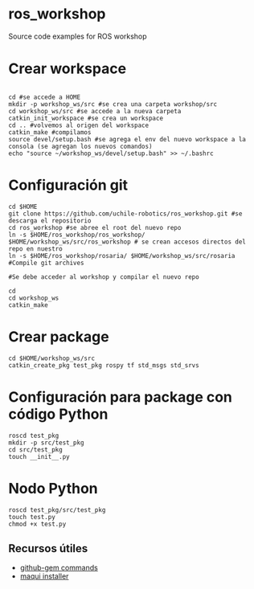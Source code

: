 # ros_workshop
Source code examples for ROS workshop

# Crear workspace
```shell

cd #se accede a HOME
mkdir -p workshop_ws/src #se crea una carpeta workshop/src
cd workshop_ws/src #se accede a la nueva carpeta
catkin_init_workspace #se crea un workspace
cd .. #volvemos al origen del workspace
catkin_make #compilamos
source devel/setup.bash #se agrega el env del nuevo workspace a la consola (se agregan los nuevos comandos)
echo "source ~/workshop_ws/devel/setup.bash" >> ~/.bashrc 
```
# Configuración git
```shell
cd $HOME
git clone https://github.com/uchile-robotics/ros_workshop.git #se descarga el repositorio
cd ros_workshop #se abree el root del nuevo repo
ln -s $HOME/ros_workshop/ros_workshop/ $HOME/workshop_ws/src/ros_workshop # se crean accesos directos del repo en nuestro 
ln -s $HOME/ros_workshop/rosaria/ $HOME/workshop_ws/src/rosaria
#Compile git archives

#Se debe acceder al workshop y compilar el nuevo repo

cd
cd workshop_ws
catkin_make
```

# Crear package
```shell
cd $HOME/workshop_ws/src
catkin_create_pkg test_pkg rospy tf std_msgs std_srvs
```

# Configuración para package con código Python
```shell
roscd test_pkg
mkdir -p src/test_pkg
cd src/test_pkg
touch __init__.py
```

# Nodo Python
```shell
roscd test_pkg/src/test_pkg
touch test.py
chmod +x test.py
```

## Recursos útiles

* [github-gem commands](https://github.com/defunkt/github-gem)
* [maqui installer](https://github.com/uchile-robotics/maqui_system)